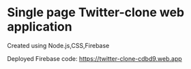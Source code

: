 # Single page Twitter-clone web application

Created using Node.js,CSS,Firebase


Deployed Firebase code: https://twitter-clone-cdbd9.web.app
